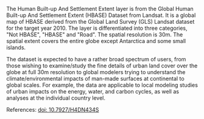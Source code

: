The Human Built-up And Settlement Extent layer is from the Global Human Built-up And Settlement Extent (HBASE) Dataset from Landsat. It is a global map of HBASE derived from the Global Land Survey (GLS) Landsat dataset for the target year 2010. The layer is differentiated into three categories, "Not HBASE", "HBASE" and "Road". The spatial resolution is 30m. The spatial extent covers the entire globe except Antarctica and some small islands.

The dataset is expected to have a rather broad spectrum of users, from those wishing to examine/study the fine details of urban land cover over the globe at full 30m resolution to global modelers trying to understand the climate/environmental impacts of man-made surfaces at continental to global scales. For example, the data are applicable to local modeling studies of urban impacts on the energy, water, and carbon cycles, as well as analyses at the individual country level.

References: [doi: 10.7927/H4DN434S](https://doi.org/10.7927/H4DN434S)
